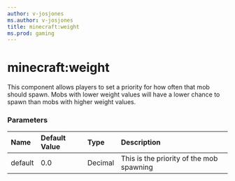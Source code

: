 ```yaml
---
author: v-josjones
ms.author: v-josjones
title: minecraft:weight
ms.prod: gaming
---
```


# minecraft:weight

This component allows players to set a priority for how often that mob should spawn. Mobs with lower weight values will have a lower chance to spawn than mobs with higher weight values.

### Parameters

|Name |Default Value |Type |Description |
|:-----------|:-----------|:-----------|:-----------|
|default |0.0 |Decimal| This is the priority of the mob spawning |
